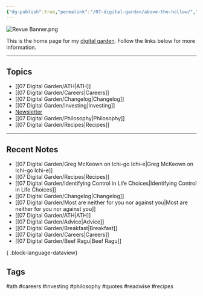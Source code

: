```yaml
---
{"dg-publish":true,"permalink":"/07-digital-garden/above-the-hollow/","tags":["gardenEntry"],"updated":"2025-04-05T11:46:56.580-07:00"}
---
```


![Revue Banner.png](/img/user/06%20Utilities/Attachments/Revue%20Banner.png)

This is the home page for my [digital garden](https://cagrimmett.com/ideas/2020/11/08/what-are-digital-gardens/). Follow the links below for more information.

---
## Topics

- [[07 Digital Garden/ATH\|ATH]]
- [[07 Digital Garden/Careers\|Careers]]
- [[07 Digital Garden/Changelog\|Changelog]]
- [[07 Digital Garden/Investing\|Investing]]
- [Newsletter](https://abovethehollow.beehiiv.com/)
- [[07 Digital Garden/Philosophy\|Philosophy]]
- [[07 Digital Garden/Recipes\|Recipes]]

---
## Recent Notes

- [[07 Digital Garden/Greg McKeown on Ichi-go Ichi-e\|Greg McKeown on Ichi-go Ichi-e]]
- [[07 Digital Garden/Recipes\|Recipes]]
- [[07 Digital Garden/Identifying Control in Life Choices\|Identifying Control in Life Choices]]
- [[07 Digital Garden/Changelog\|Changelog]]
- [[07 Digital Garden/Most are neither for you nor against you\|Most are neither for you nor against you]]
- [[07 Digital Garden/ATH\|ATH]]
- [[07 Digital Garden/Advice\|Advice]]
- [[07 Digital Garden/Breakfast\|Breakfast]]
- [[07 Digital Garden/Careers\|Careers]]
- [[07 Digital Garden/Beef Ragu\|Beef Ragu]]

{ .block-language-dataview}

## Tags

#ath #careers #investing #philosophy #quotes #readwise #recipes 
